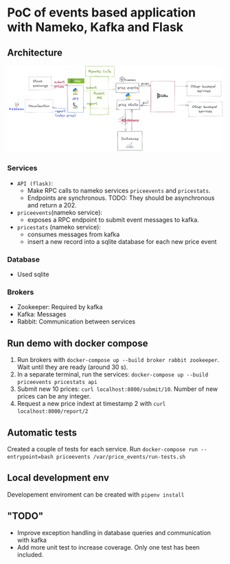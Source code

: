 # PoC of events based application with Nameko, Kafka and Flask

## Architecture

![test](./price_events_architecture.png)

### Services

- `API (flask)`:
  - Make RPC calls to nameko services `priceevents` and `pricestats`.
  - Endpoints are synchronous.
  TODO: They should be asynchronous and return a 202.
- `priceevents`(nameko service):
  - exposes a RPC endpoint to submit event messages to kafka.
- `pricestats` (nameko service):
  - consumes messages from kafka
  - insert a new record into a sqlite database for each new price event

### Database
- Used sqlite

### Brokers

- Zookeeper: Required by kafka
- Kafka: Messages
- Rabbit: Communication between services

## Run demo with docker compose

1. Run brokers with `docker-compose up --build broker rabbit zookeeper`. Wait until they are ready (around 30 s).
2. In a separate terminal, run the services: `docker-compose up --build priceevents pricestats api`
3. Submit new 10 prices: `curl localhost:8000/submit/10`. Number of new prices can be any integer.
4. Request a new price indext at timestamp 2 with `curl localhost:8000/report/2`

## Automatic tests

Created a couple of tests for each service. Run `docker-compose run --entrypoint=bash priceevents /var/price_events/run-tests.sh`
  
## Local development env

Developement enviroment can be created with `pipenv install`

## "TODO"

- Improve exception handling in database queries and communication with kafka
- Add more unit test to increase coverage. Only one test has been included.
